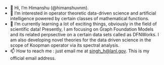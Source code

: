- 👋 Hi, I’m Himanshu (@himanshuvnm).
- 👀 I’m interested in operator theoretic data-driven science and artificial intelligence powered by certain classes of mathematical functions.
- 🌱 I’m currently learning a lot of exciting things, obviously in the field of scientific data! Presently, I am focusing on Graph Foundation Models and its related perpsective on a certain data sets called as DFNWorks. I am also developing novel theories for the data driven science in the scope of Koopman operator via its spectral analysis. 
- 📫 How to reach me : just email me at singh_h@lanl.gov. This is my official email address.

<!---
himanshuvnm/himanshuvnm is a ✨ special ✨ repository because its `README.md` (this file) appears on your GitHub profile.
You can click the Preview link to take a look at your changes.
--->

